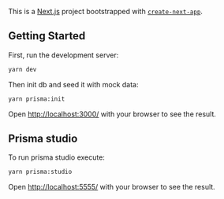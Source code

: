 This is a [Next.js](https://nextjs.org/) project bootstrapped with [`create-next-app`](https://github.com/vercel/next.js/tree/canary/packages/create-next-app).

## Getting Started

First, run the development server:

```bash
yarn dev
```

Then init db and seed it with mock data:
```bash
yarn prisma:init
```
Open [http://localhost:3000/](http://localhost:3000/) with your browser to see the result.

## Prisma studio

To run prisma studio execute:
```bash
yarn prisma:studio
```
Open [http://localhost:5555/](http://localhost:5555/) with your browser to see the result.
